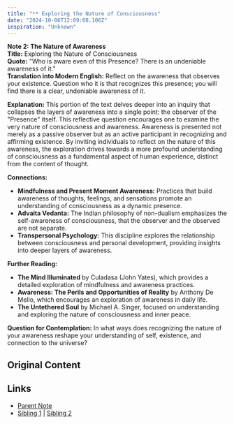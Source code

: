 ```yaml
---
title: "** Exploring the Nature of Consciousness"
date: "2024-10-06T12:09:08.106Z"
inspiration: "Unknown"
---
```


  
**Note 2: The Nature of Awareness**  
**Title:** Exploring the Nature of Consciousness  
**Quote:** "Who is aware even of this Presence? There is an undeniable awareness of it."  
**Translation into Modern English:** Reflect on the awareness that observes your existence. Question who it is that recognizes this presence; you will find there is a clear, undeniable awareness of it.  

**Explanation:** This portion of the text delves deeper into an inquiry that collapses the layers of awareness into a single point: the observer of the "Presence" itself. This reflective question encourages one to examine the very nature of consciousness and awareness. Awareness is presented not merely as a passive observer but as an active participant in recognizing and affirming existence. By inviting individuals to reflect on the nature of this awareness, the exploration drives towards a more profound understanding of consciousness as a fundamental aspect of human experience, distinct from the content of thought.  

**Connections:**  
- **Mindfulness and Present Moment Awareness:** Practices that build awareness of thoughts, feelings, and sensations promote an understanding of consciousness as a dynamic presence.  
- **Advaita Vedanta:** The Indian philosophy of non-dualism emphasizes the self-awareness of consciousness, that the observer and the observed are not separate.  
- **Transpersonal Psychology:** This discipline explores the relationship between consciousness and personal development, providing insights into deeper layers of awareness.  

**Further Reading:**  
- **The Mind Illuminated** by Culadasa (John Yates), which provides a detailed exploration of mindfulness and awareness practices.  
- **Awareness: The Perils and Opportunities of Reality** by Anthony De Mello, which encourages an exploration of awareness in daily life.  
- **The Untethered Soul** by Michael A. Singer, focused on understanding and exploring the nature of consciousness and inner peace.  

**Question for Contemplation:** In what ways does recognizing the nature of your awareness reshape your understanding of self, existence, and connection to the universe?  


## Original Content



## Links

- [Parent Note](/parent-note.md)
- [Sibling 1](/zettel1.md) | [Sibling 2](/zettel2.md)
